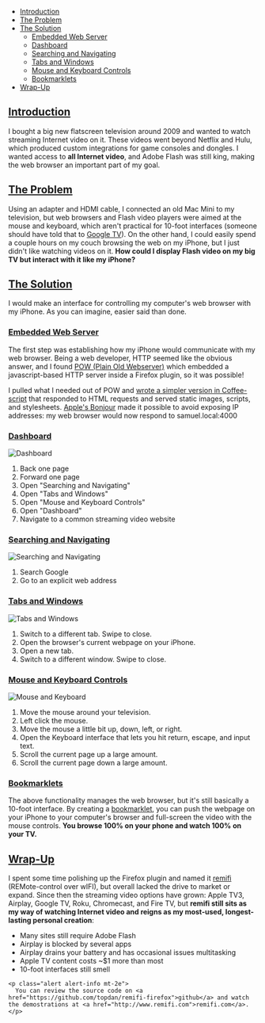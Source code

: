 * [Introduction](#introduction)
* [The Problem](#the-problem)
* [The Solution](#the-solution)
  * [Embedded Web Server](#embedded-web-server)
  * [Dashboard](#dashboard)
  * [Searching and Navigating](#searching-and-navigating)
  * [Tabs and Windows](#tabs-and-windows)
  * [Mouse and Keyboard Controls](#mouse-and-keyboard)
  * [Bookmarklets](#bookmarklets)
* [Wrap-Up](#wrap-up)

## [Introduction](#introduction)

I bought a big new flatscreen television around 2009 and wanted to watch streaming Internet video on it. These videos went beyond Netflix and Hulu, which produced custom integrations for game consoles and dongles. I wanted access to __all Internet video__, and Adobe Flash was still king, making the web browser an important part of my goal.

## [The Problem](#the-problem)

Using an adapter and HDMI cable, I connected an old Mac Mini to my television, but web browsers and Flash video players were aimed at the mouse and keyboard, which aren't practical for 10-foot interfaces (someone should have told that to [Google TV](http://en.wikipedia.org/wiki/Google_TV)). On the other hand, I could easily spend a couple hours on my couch browsing the web on my iPhone, but I just didn't like watching videos on it. __How could I display Flash video on my big TV but interact with it like my iPhone?__

## [The Solution](#the-solution)

I would make an interface for controlling my computer's web browser with my iPhone. As you can imagine, easier said than done.

### [Embedded Web Server](#embedded-web-server)

The first step was establishing how my iPhone would communicate with my web browser. Being a web developer, HTTP seemed like the obvious answer, and I found [POW (Plain Old Webserver)](https://addons.mozilla.org/en-US/firefox/addon/pow-plain-old-webserver/) which embedded a javascript-based HTTP server inside a Firefox plugin, so it was possible!

I pulled what I needed out of POW and [wrote a simpler version in Coffee-script](https://github.com/topdan/remifi-firefox/blob/master/content.coffee/remifi/firefox/server.coffee) that responded to HTML requests and served static images, scripts, and stylesheets. [Apple's Bonjour](http://en.wikipedia.org/wiki/Bonjour_%28software%29) made it possible to avoid exposing IP addresses: my web browser would now respond to samuel.local:4000

### [Dashboard](#dashboard)

![Dashboard](dashboard.jpg)

1. Back one page
2. Forward one page
3. Open "Searching and Navigating"
4. Open "Tabs and Windows"
5. Open "Mouse and Keyboard Controls"
6. Open "Dashboard"
7. Navigate to a common streaming video website

### [Searching and Navigating](#searching-and-navigating)

![Searching and Navigating](searching-and-navigating.jpg)

1. Search Google
2. Go to an explicit web address

### [Tabs and Windows](#tabs-and-windows)

![Tabs and Windows](tabs-and-windows.jpg)

1. Switch to a different tab. Swipe to close.
2. Open the browser's current webpage on your iPhone.
3. Open a new tab.
4. Switch to a different window. Swipe to close.

### [Mouse and Keyboard Controls](#mouse-and-keyboard)

![Mouse and Keyboard](mouse-and-keyboard.jpg)

1. Move the mouse around your television.
2. Left click the mouse.
3. Move the mouse a little bit up, down, left, or right.
4. Open the Keyboard interface that lets you hit return, escape, and input text.
5. Scroll the current page up a large amount.
6. Scroll the current page down a large amount.

### [Bookmarklets](#bookmarklets)

The above functionality manages the web browser, but it's still basically a 10-foot interface. By creating a [bookmarklet](http://en.wikipedia.org/wiki/Bookmarklet), you can push the webpage on your iPhone to your computer's browser and full-screen the video with the mouse controls. __You browse 100% on your phone and watch 100% on your TV.__

## [Wrap-Up](#wrap-up)

I spent some time polishing up the Firefox plugin and named it [remifi](http://www.remifi.com) (REMote-control over wIFI), but overall lacked the drive to market or expand. Since then the streaming video options have grown: Apple TV3, Airplay, Google TV, Roku, Chromecast, and Fire TV, but __remifi still sits as my way of watching Internet video and reigns as my most-used, longest-lasting personal creation__:

* Many sites still require Adobe Flash
* Airplay is blocked by several apps
* Airplay drains your battery and has occasional issues multitasking
* Apple TV content costs ~$1 more than most
* 10-foot interfaces still smell

```raw
<p class="alert alert-info mt-2e">
  You can review the source code on <a href="https://github.com/topdan/remifi-firefox">github</a> and watch the demostrations at <a href="http://www.remifi.com">remifi.com</a>.
</p>
```
